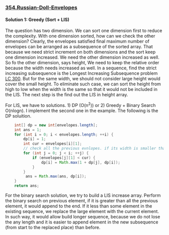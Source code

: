 ### [354.Russian-Doll-Envelopes](https://leetcode.com/problems/russian-doll-envelopes/)

#### Solution 1: Greedy (Sort + LIS)

The question has two dimension. We can sort one dimension first to reduce the complexity. With one dimension sorted, how can we check the other dimension? Clearly, the envelopes satisfied final maximum number of envelopes can be arranged as a subsequence of the sorted array. That because we need strict increment on both dimensions and the sort keep one dimension increased. We need the other dimension increased as well. So fo the other dimension, says height, We need to keep the relative order because the width needs increased as well. In a sequence, find the strict increasing subsequence is the Longest Increasing Subsequence problem [LC 300](https://leetcode.com/problems/longest-increasing-subsequence/). But for the same width, we should not consider large height would cover the small height. To eliminate such case, we can sort the height from high to low when the width is the same so that it would not be included in the LIS.  The next step is the find out the LIS in height array.

For LIS, we have to solutions. 1) DP (O(n<sup>2</sup>)) or 2) Greedy + Binary Search O(nlogn). I implement the second one in the example. The following is the DP soluition.

```java
    int[] dp = new int[envelopes.length];
    int ans = 1;
    for (int i = 0; i < envelopes.length; ++i) {
        dp[i] = 1;
        int cur = envelopes[i][1];
        // check all the previous evnlopes. if its width is smaller than the current one, we update the cur LIS as LIS ended at that envelope + 1. 
        for (int j = 0; j < i; ++j) {
            if (envelopes[j][1] < cur) {
                dp[i] = Math.max(1 + dp[j], dp[i]);
            }
        }
         ans = Math.max(ans, dp[i]);
    }
    return ans;
```


For the binary search solution, we try to build a LIS increase array. Perform the binary search on previous element, if it is greater than all the previous element, it would append to the end. If  it less than some element in the existing sequence, we replace the large element with the current element. In such way, it would allow build longer sequence, because we do not lose the any length and it is easier to append element in the new subsequence (from start to the replaced place) than before.